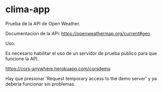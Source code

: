 # clima-app

Prueba de la API de Open Weather.

Documentacion de la APi: https://openweathermap.org/current#geo

Uso: 

Es necesario habilitar el uso de un servidor de prueba publico para que funcione la API. 

https://cors-anywhere.herokuapp.com/corsdemo 

Hay que presionar 'Request temporary access to the demo server' y ya deberia funcionar sin problemas. 
